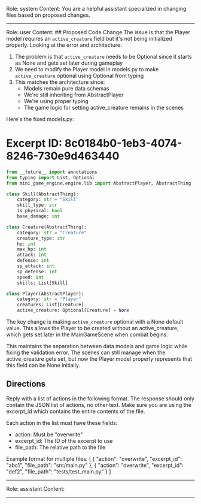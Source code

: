Role: system
Content: You are a helpful assistant specialized in changing files based on proposed changes.
__________________
Role: user
Content: ## Proposed Code Change
The issue is that the Player model requires an `active_creature` field but it's not being initialized properly. Looking at the error and architecture:

1. The problem is that `active_creature` needs to be Optional since it starts as None and gets set later during gameplay
2. We need to modify the Player model in models.py to make `active_creature` optional using Optional from typing
3. This matches the architecture since:
   - Models remain pure data schemas
   - We're still inheriting from AbstractPlayer
   - We're using proper typing
   - The game logic for setting active_creature remains in the scenes

Here's the fixed models.py:

# Excerpt ID: 8c0184b0-1eb3-4074-8246-730e9d463440
```python main_game/models.py
from __future__ import annotations
from typing import List, Optional
from mini_game_engine.engine.lib import AbstractPlayer, AbstractThing

class Skill(AbstractThing):
    category: str = "Skill"
    skill_type: str  
    is_physical: bool
    base_damage: int

class Creature(AbstractThing):
    category: str = "Creature"
    creature_type: str
    hp: int
    max_hp: int
    attack: int
    defense: int
    sp_attack: int
    sp_defense: int
    speed: int
    skills: List[Skill]

class Player(AbstractPlayer):
    category: str = "Player"
    creatures: List[Creature]
    active_creature: Optional[Creature] = None
```

The key change is making `active_creature` optional with a None default value. This allows the Player to be created without an active_creature, which gets set later in the MainGameScene when combat begins.

This maintains the separation between data models and game logic while fixing the validation error. The scenes can still manage when the active_creature gets set, but now the Player model properly represents that this field can be None initially.

## Directions
Reply with a list of actions in the following format. The response should only contain the JSON list of actions, no other text.
Make sure you are using the excerpt_id which contains the entire contents of the file.

Each action in the list must have these fields:
- action: Must be "overwrite"
- excerpt_id: The ID of the excerpt to use
- file_path: The relative path to the file

Example format for multiple files:
[
    {
        "action": "overwrite",
        "excerpt_id": "abc1",
        "file_path": "src/main.py"
    },
    {
        "action": "overwrite",
        "excerpt_id": "def2",
        "file_path": "tests/test_main.py"
    }
]
__________________
Role: assistant
Content: 
__________________

